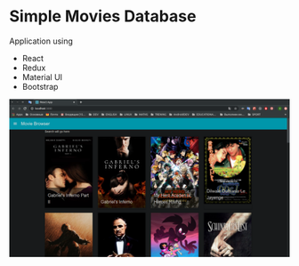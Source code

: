 # Simple Movies Database

Application using 

 - React
 - Redux
 - Material UI
 - Bootstrap

   
![1](./public/app-view.png)


